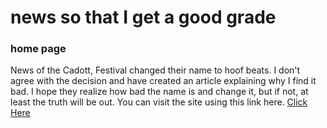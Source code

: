 <!DOCTYPE html>
<html lang="en">
    <head>
        <h1>news so that I get a good grade</h1>
        <meta charset="UTF-8">
        <meta name="viewport" content="width=device-width, initial-scale=1.0">
        <meta name="author" content="John Enestvedt">
        <meta name="keywords" content=" news, grades">
        <meta name="description" content=" news so I get a good grade">  
    </head>
    <body>
        <p>
        <h3> home page</h3>
            News of the Cadott, Festival changed their name to hoof beats. I don't agree with the decision and have created an article explaining why I find it bad. I hope they realize how bad the name is and change it, but if not, at least the truth will be out. You can visit the site using this link here.
        <a href="[news artical.pdf](https://docs.google.com/document/d/1bsSIpggc6fium2i071ju0xRA64RS0OZiJb18sgJFTT8/edit?tab=t.0)"> Click Here</a>
           </p>
    </body>
</html>

